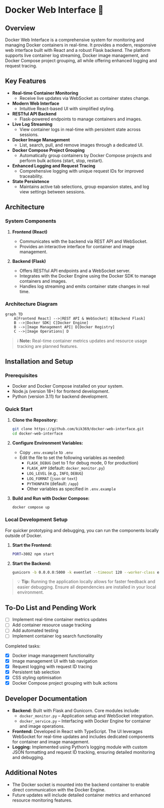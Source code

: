 # Docker Web Interface 🐳

## Overview

Docker Web Interface is a comprehensive system for monitoring and managing Docker containers in real-time. It provides a modern, responsive web interface built with React and a robust Flask backend. The platform supports live container log streaming, Docker image management, and Docker Compose project grouping, all while offering enhanced logging and request tracing.

## Key Features

-   **Real-time Container Monitoring**
    -   Receive live updates via WebSocket as container states change.
-   **Modern Web Interface**
    -   Intuitive React-based UI with simplified styling.
-   **RESTful API Backend**
    -   Flask-powered endpoints to manage containers and images.
-   **Live Log Streaming**
    -   View container logs in real-time with persistent state across sessions.
-   **Docker Image Management**
    -   List, search, pull, and remove images through a dedicated UI.
-   **Docker Compose Project Grouping**
    -   Automatically group containers by Docker Compose projects and perform bulk actions (start, stop, restart).
-   **Enhanced Logging and Request Tracing**
    -   Comprehensive logging with unique request IDs for improved traceability.
-   **State Persistence**
    -   Maintains active tab selections, group expansion states, and log view settings between sessions.

## Architecture

### System Components

1. **Frontend (React)**

    - Communicates with the backend via REST API and WebSocket.
    - Provides an interactive interface for container and image management.

2. **Backend (Flask)**
    - Offers RESTful API endpoints and a WebSocket server.
    - Integrates with the Docker Engine using the Docker SDK to manage containers and images.
    - Handles log streaming and emits container state changes in real time.

### Architecture Diagram

```mermaid
graph TD
    A[Frontend React] -->|REST API & WebSocket| B[Backend Flask]
    B -->|Docker SDK| C[Docker Engine]
    B -->|Image Management API| D[Docker Registry]
    C -->|Image Operations| D
```

> ℹ️ **Note:** Real-time container metrics updates and resource usage tracking are planned features.

## Installation and Setup

### Prerequisites

-   Docker and Docker Compose installed on your system.
-   Node.js (version 18+) for frontend development.
-   Python (version 3.11) for backend development.

### Quick Start

1. **Clone the Repository:**

    ```bash
    git clone https://github.com/kik369/docker-web-interface.git
    cd docker-web-interface
    ```

2. **Configure Environment Variables:**

    - Copy `.env.example` to `.env`
    - Edit the file to set the following variables as needed:
        - `FLASK_DEBUG` (set to 1 for debug mode, 0 for production)
        - `FLASK_APP` (default: `docker_monitor.py`)
        - `LOG_LEVEL` (e.g., `INFO`, `DEBUG`)
        - `LOG_FORMAT` (`json` or `text`)
        - `PYTHONPATH` (default: `/app`)
        - Other variables as specified in `.env.example`

3. **Build and Run with Docker Compose:**

    ```bash
    docker compose up
    ```

### Local Development Setup

For quicker prototyping and debugging, you can run the components locally outside of Docker.

1. **Start the Frontend:**

    ```bash
    PORT=3002 npm start
    ```

2. **Start the Backend:**

    ```bash
    gunicorn -b 0.0.0.0:5000 -k eventlet --timeout 120 --worker-class eventlet --workers 1 --reload docker_monitor:app
    ```

> 💡 **Tip:** Running the application locally allows for faster feedback and easier debugging. Ensure all dependencies are installed in your local environment.

## To-Do List and Pending Work

-   [ ] Implement real-time container metrics updates
-   [ ] Add container resource usage tracking
-   [ ] Add automated testing
-   [ ] Implement container log search functionality

Completed tasks:

-   [x] Docker image management functionality
-   [x] Image management UI with tab navigation
-   [x] Request logging with request ID tracing
-   [x] Persistent tab selection
-   [x] CSS styling optimisation
-   [x] Docker Compose project grouping with bulk actions

## Developer Documentation

-   **Backend:** Built with Flask and Gunicorn. Core modules include:
    -   `docker_monitor.py` – Application setup and WebSocket integration.
    -   `docker_service.py` – Interfacing with Docker Engine for container and image operations.
-   **Frontend:** Developed in React with TypeScript. The UI leverages WebSocket for real-time updates and includes dedicated components for container and image management.
-   **Logging:** Implemented using Python’s logging module with custom JSON formatting and request ID tracking, ensuring detailed monitoring and debugging.

## Additional Notes

-   The Docker socket is mounted into the backend container to enable direct communication with the Docker Engine.
-   Future updates will include detailed container metrics and enhanced resource monitoring features.
